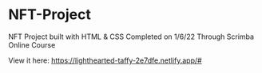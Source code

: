 # NFT-Project
NFT Project built with HTML & CSS
Completed on 1/6/22
Through Scrimba Online Course

View it here: https://lighthearted-taffy-2e7dfe.netlify.app/#
